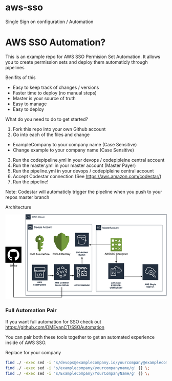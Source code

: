 # aws-sso
Single Sign on configuration / Automation

# AWS SSO Automation?
This is an example repo for AWS SSO Permision Set Automation. It allows you to create permission sets
and deploy them automaticly through pipelines

Benifits of this
- Easy to keep track of changes / versions
- Faster time to deploy (no manual steps)
- Master is your source of truth
- Easy to manage
- Easy to deploy

What do you need to do to get started?

1. Fork this repo into your own Github account
2. Go into each of the files and change
 - ExampleCompany to your company name (Case Sensitive)
 - Change example to your company name (Case Sensitive)
3. Run the codepipeline.yml in your devops / codepipleine central account 
4. Run the master.yml in your master account (Master Payer)
5. Run the pipeline.yml in your devops / codepipleine central account
6. Accept Codestar connection (See https://aws.amazon.com/codestar/)
7.  Run the pipeline!

Note: Codestar will automaticly trigger the pipeline when you push to your repos master branch

Architecture

![PipelineAutomation](./AWS-SSO-Pipeline.png)


### Full Automation Pair
If you want full automation for SSO check out https://github.com/DMEvanCT/SSOAutomation 

You can pair both these tools together to get an automated experience inside of AWS SSO. 

Replace for your company
```bash
find ./ -exec sed -i 's/devops@examplecompany.io/yourcompany@examplecompany.io/g' {} \;
find ./ -exec sed -i 's/examplecompany/yourcompanyname/g' {} \;
find ./ -exec sed -i 's/ExampleCompany/YourCompanyName/g' {} \;
```

